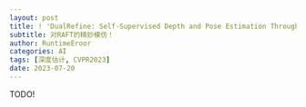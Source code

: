 ```yaml
---
layout: post
title: ! 'DualRefine: Self-Supervised Depth and Pose Estimation Through Iterative Epipolar Sampling and Refinement Toward Equilibrium'
subtitle: 对RAFT的精妙模仿！
author: RuntimeEroor
categories: AI
tags: [深度估计, CVPR2023]
date: 2023-07-20
---
```

TODO!

